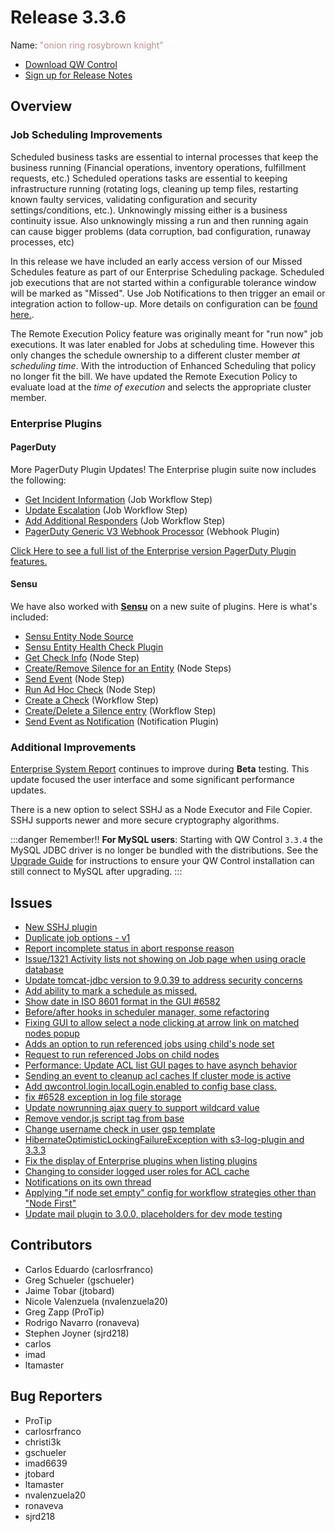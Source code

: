 # Release 3.3.6

Name: <span style="color: rosybrown"><span class="glyphicon glyphicon-knight"></span> "onion ring rosybrown knight"</span>

- [Download QW Control](https://download.qwcontrol.com/)
- [Sign up for Release Notes](https://www.qwcontrol.com/release-notes-signup)

## Overview
### Job Scheduling Improvements
Scheduled business tasks are essential to internal processes that keep the business running (Financial operations, inventory operations, fulfillment requests, etc.) Scheduled operations tasks are essential to keeping infrastructure running (rotating logs, cleaning up temp files, restarting known faulty services, validating configuration and security settings/conditions, etc.). Unknowingly missing either is a business continuity issue. Also unknowingly missing a run and then running again can cause bigger problems (data corruption, bad configuration, runaway processes, etc)

In this release we have included an early access version of our Missed Schedules feature as part of our Enterprise Scheduling package. Scheduled job executions that are not started within a configurable tolerance window will be marked as "Missed".  Use Job Notifications to then trigger an email or integration action to follow-up.  More details on configuration can be [found here.](/manual/schedules/missedjobfires.md).

The Remote Execution Policy feature was originally meant for "run now" job executions. It was later enabled for Jobs at scheduling time. However this only changes the schedule ownership to a different cluster member *at scheduling time*.  With the introduction of Enhanced Scheduling that policy no longer fit the bill.  We have updated the Remote Execution Policy to evaluate load at the *time of execution* and selects the appropriate cluster member.

### Enterprise Plugins
#### PagerDuty
More PagerDuty Plugin Updates!  The Enterprise plugin suite now includes the following:
- [Get Incident Information](/manual/workflow-steps/pagerduty.html#pagerduty-get-incident) (Job Workflow Step)
- [Update Escalation](/manual/workflow-steps/pagerduty.html#pagerduty-update-escalation-policy) (Job Workflow Step)
- [Add Additional Responders](/manual/workflow-steps/pagerduty.html#pagerduty-add-additional-responders) (Job Workflow Step)
- [PagerDuty Generic V3 Webhook Processor](/manual/webhooks/pagerduty-run-job.html#getting-started) (Webhook Plugin)

[Click Here to see a full list of the Enterprise version PagerDuty Plugin features.](https://resources.qwcontrol.com/plugins/pagerduty-enterprise-plugins/)

#### Sensu
We have also worked with **[Sensu](https://www.sensu.io/)** on a new suite of plugins.  Here is what's included:
- [Sensu Entity Node Source](/administration/projects/resource-model-sources/sensu.md)
- [Sensu Entity Health Check Plugin](/manual/healthcheckplugins/sensu.md)
- [Get Check Info](/manual/node-steps/sensu.html#sensu-get-check-info) (Node Step)
- [Create/Remove Silence for an Entity](/manual/node-steps/sensu.html#sensu-create-silence-entry) (Node Steps)
- [Send Event](/manual/node-steps/sensu.html#sensu-event-create) (Node Step)
- [Run Ad Hoc Check](/manual/node-steps/sensu.html#sensu-run-ad-hoc-check) (Node Step)
- [Create a Check](/manual/workflow-steps/sensu.html#sensu-check-create) (Workflow Step)
- [Create/Delete a Silence entry](/manual/workflow-steps/sensu.html#sensu-create-silence-entry) (Workflow Step)
- [Send Event as Notification](/manual/notifications/sensu.md) (Notification Plugin)

### Additional Improvements

[Enterprise System Report](/manual/system-report.md) continues to improve during **Beta** testing.  This update focused the user interface and some significant performance updates.

There is a new option to select SSHJ as a Node Executor and File Copier. SSHJ supports newer and more secure cryptography algorithms.

:::danger Remember!!
**For MySQL users**: Starting with QW Control `3.3.4` the MySQL JDBC driver is no longer be
bundled with the distributions. See the [Upgrade Guide](/upgrading/upgrading-to-qwcontrol-3.3.4.md)
for instructions to ensure your QW Control installation can still connect to MySQL after upgrading.
:::

## Issues

* [New SSHJ plugin](https://github.com/qwcontrol/qwcontrol/pull/6594)
* [Duplicate job options - v1](https://github.com/qwcontrol/qwcontrol/pull/6505)
* [Report incomplete status in abort response reason](https://github.com/qwcontrol/qwcontrol/pull/6591)
* [Issue/1321 Activity lists not showing on Job page when using oracle database](https://github.com/qwcontrol/qwcontrol/pull/6590)
* [Update tomcat-jdbc version to 9.0.39 to address security concerns](https://github.com/qwcontrol/qwcontrol/pull/6589)
* [Add ability to mark a schedule as missed.](https://github.com/qwcontrol/qwcontrol/pull/6586)
* [Show date in ISO 8601 format in the GUI #6582](https://github.com/qwcontrol/qwcontrol/pull/6583)
* [Before/after hooks in scheduler manager, some refactoring](https://github.com/qwcontrol/qwcontrol/pull/6579)
* [Fixing GUI to allow select a node clicking at arrow link on matched nodes popup](https://github.com/qwcontrol/qwcontrol/pull/6574)
* [Adds an option to run referenced jobs using child's node set](https://github.com/qwcontrol/qwcontrol/pull/6573)
* [Request to run referenced Jobs on child nodes ](https://github.com/qwcontrol/qwcontrol/issues/6572)
* [Performance: Update ACL list GUI pages to have asynch behavior](https://github.com/qwcontrol/qwcontrol/pull/6568)
* [Sending an event to cleanup acl caches If cluster mode is active](https://github.com/qwcontrol/qwcontrol/pull/6567)
* [Add qwcontrol.login.localLogin.enabled to config base class.](https://github.com/qwcontrol/qwcontrol/pull/6563)
* [fix #6528 exception in log file storage](https://github.com/qwcontrol/qwcontrol/pull/6562)
* [Update nowrunning ajax query to support wildcard value](https://github.com/qwcontrol/qwcontrol/pull/6556)
* [Remove vendor.js script tag from base](https://github.com/qwcontrol/qwcontrol/pull/6554)
* [Change username check in user gsp template](https://github.com/qwcontrol/qwcontrol/pull/6532)
* [HibernateOptimisticLockingFailureException with s3-log-plugin and 3.3.3](https://github.com/qwcontrol/qwcontrol/issues/6528)
* [Fix the display of Enterprise plugins when listing plugins](https://github.com/qwcontrol/qwcontrol/pull/6525)
* [Changing to consider logged user roles for ACL cache](https://github.com/qwcontrol/qwcontrol/pull/6506)
* [Notifications on its own thread](https://github.com/qwcontrol/qwcontrol/pull/6494)
* [Applying "if node set empty" config for workflow strategies other than "Node First"](https://github.com/qwcontrol/qwcontrol/pull/6477)
* [Update mail plugin to 3.0.0, placeholders for dev mode testing](https://github.com/qwcontrol/qwcontrol/pull/6446)

## Contributors

* Carlos Eduardo (carlosrfranco)
* Greg Schueler (gschueler)
* Jaime Tobar (jtobard)
* Nicole Valenzuela (nvalenzuela20)
* Greg Zapp (ProTip)
* Rodrigo Navarro (ronaveva)
* Stephen Joyner (sjrd218)
* carlos
* imad
* ltamaster

## Bug Reporters

* ProTip
* carlosrfranco
* christi3k
* gschueler
* imad6639
* jtobard
* ltamaster
* nvalenzuela20
* ronaveva
* sjrd218
